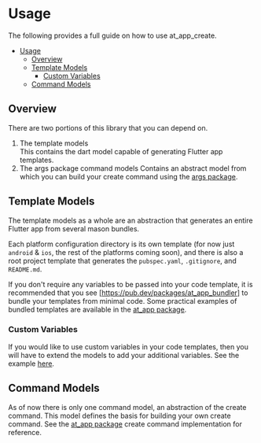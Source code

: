 # Usage

The following provides a full guide on how to use at_app_create.

- [Usage](#usage)
  - [Overview](#overview)
  - [Template Models](#template-models)
    - [Custom Variables](#custom-variables)
  - [Command Models](#command-models)

## Overview

There are two portions of this library that you can depend on.

1. The template models  
  This contains the dart model capable of generating Flutter app templates.
2. The args package command models
  Contains an abstract model from which you can build your create command using the [args package](https://pub.dev/packages/args).

## Template Models

The template models as a whole are an abstraction that generates an entire Flutter app from several mason bundles.

Each platform configuration directory is its own template (for now just `android` & `ios`, the rest of the platforms coming soon), and there is also a root project template that generates the `pubspec.yaml`, `.gitignore`, and `README.md`.

If you don't require any variables to be passed into your code template, it is recommended that you see [https://pub.dev/packages/at_app_bundler] to bundle your templates from minimal code. Some practical examples of bundled templates are available in the [at_app package](../../at_app/lib/src/bundles/).

### Custom Variables

If you would like to use custom variables in your code templates, then you will have to extend the models to add your additional variables. See the example [here](custom_variables/example.dart).

## Command Models

As of now there is only one command model, an abstraction of the create command. This model defines the basis for building your own create command. See the [at_app package](../../at_app/lib/src/command/../commands/create.dart) create command implementation for reference.


